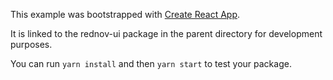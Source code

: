 This example was bootstrapped with [Create React App](https://github.com/facebook/create-react-app).

It is linked to the rednov-ui package in the parent directory for development purposes.

You can run `yarn install` and then `yarn start` to test your package.
